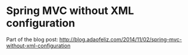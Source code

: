 Spring MVC without XML configuration
=========
Part of the blog post: http://blog.adaofeliz.com/2014/11/02/spring-mvc-without-xml-configuration